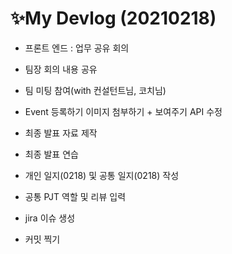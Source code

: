 # ✨My Devlog (20210218)

- 프론트 엔드 : 업무 공유 회의 

- 팀장 회의 내용 공유

- 팀 미팅 참여(with 컨설턴트님, 코치님)

- Event 등록하기 이미지 첨부하기 + 보여주기 API 수정

- 최종 발표 자료 제작

- 최종 발표 연습

- 개인 일지(0218) 및 공통 일지(0218) 작성

- 공통 PJT 역할 및 리뷰 입력

- jira 이슈 생성

- 커밋 찍기

  